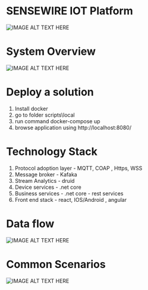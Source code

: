 SENSEWIRE IOT Platform
========

<img src="https://github.com/iCuboidSenseWire/SenseWire/blob/master/docs/Slide1.JPG " 
alt="IMAGE ALT TEXT HERE"/>


System Overview
========
<img src="https://github.com/iCuboidSenseWire/SenseWire/blob/master/docs/Slide2.JPG" 
alt="IMAGE ALT TEXT HERE"/>

Deploy a solution
========
1. Install docker
2. go to folder scripts\local
3. run command docker-compose up
4. browse application using http://localhost:8080/

Technology Stack
========
1. Protocol adoption layer - MQTT, COAP , Https, WSS 
2. Message broker - Kafaka
3. Stream Analytics - druid
4. Device services - .net core
5. Business services - .net core - rest services
6. Front end stack - react, IOS/Android , angular 
  

Data flow
========
<img src="https://github.com/iCuboidSenseWire/SenseWire/blob/master/docs/Slide3.JPG" 
alt="IMAGE ALT TEXT HERE"/>


Common Scenarios
================
<img src="https://github.com/iCuboidSenseWire/SenseWire/blob/master/docs/Slide5.JPG" 
alt="IMAGE ALT TEXT HERE"/>
